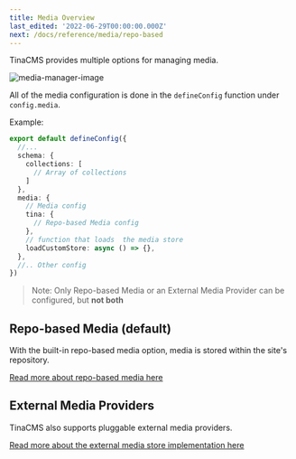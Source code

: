 ```yaml
---
title: Media Overview
last_edited: '2022-06-29T00:00:00.000Z'
next: /docs/reference/media/repo-based
---
```


TinaCMS provides multiple options for managing media.

![media-manager-image](/img/media-manager-ui.png)

All of the media configuration is done in the `defineConfig` function under `config.media`.

Example:

```ts
export default defineConfig({
  //...
  schema: {
    collections: [
      // Array of collections
    ]
  },
  media: {
    // Media config
    tina: {
      // Repo-based Media config
    },
    // function that loads  the media store
    loadCustomStore: async () => {},
  },
  //.. Other config
})
```

> Note: Only Repo-based Media or an External Media Provider can be configured, but **not both**

## Repo-based Media (default)

With the built-in repo-based media option, media is stored within the site's repository.

[Read more about repo-based media here](/docs/reference/media/repo-based)

## External Media Providers

TinaCMS also supports pluggable external media providers.

[Read more about the external media store implementation here](/docs/reference/media/external/authentication)
